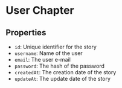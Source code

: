 # User Chapter

## Properties

- `id`: Unique identifier for the story
- `username`: Name of the user  
- `email`: The user e-mail
- `password`: The hash of the password
- `createdAt`: The creation date of the story
- `updateAt`: The update date of the story
